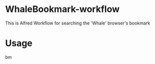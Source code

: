 # WhaleBookmark-workflow
This is Alfred Workflow for searching the 'Whale' browser's bookmark

# Usage
bm <query>
